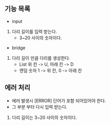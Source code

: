 ## 기능 목록

- input
1. 다리 길이를 입력 받는다.
    - 3~20 사이의 숫자이다.

- bridge
1. 다리 길이 만큼 다리를 생성한다.
   - List<String> 위 칸 -> U, 아래 칸 -> D
   - 랜덤 숫자  1 -> 위 칸, 0 -> 아래 칸

## 에러 처리
- 에러 발생시 [ERROR] 단어가 포함 되어있어야 한다.
- 그 부분 부터 다시 입력 받는다.

1. 다리 길이는 3~20 사이의 숫자이다.